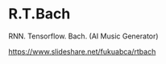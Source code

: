 # R.T.Bach
RNN. Tensorflow. Bach. (AI Music Generator)


https://www.slideshare.net/fukuabca/rtbach
